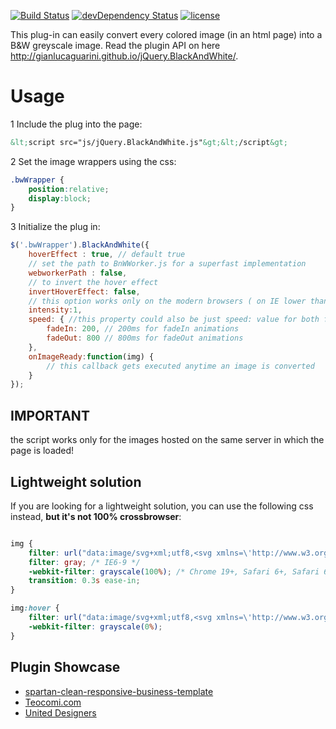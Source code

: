 [![Build Status](https://travis-ci.org/GianlucaGuarini/jQuery.BlackAndWhite.svg?branch=master)](https://travis-ci.org/GianlucaGuarini/jQuery.BlackAndWhite) [![devDependency Status](https://david-dm.org/GianlucaGuarini/jQuery.BlackAndWhite/dev-status.svg)](https://david-dm.org/GianlucaGuarini/jQuery.BlackAndWhite#info=devDependencies) [![license](http://img.shields.io/badge/license-MIT-brightgreen.svg)](https://github.com/cdnjs/cdnjs/blob/master/MIT-LICENSE)

This plug-in can easily convert every colored image (in an html page) into a B&W greyscale image.
Read the plugin API on here http://gianlucaguarini.github.io/jQuery.BlackAndWhite/.

# Usage

1 Include the plug into the page:

```html
&lt;script src="js/jQuery.BlackAndWhite.js"&gt;&lt;/script&gt;
```

2 Set the image wrappers using the css:

```css
.bwWrapper {
    position:relative;
    display:block;
}
```

3 Initialize the plug in:

```javascript
$('.bwWrapper').BlackAndWhite({
    hoverEffect : true, // default true
    // set the path to BnWWorker.js for a superfast implementation
    webworkerPath : false,
    // to invert the hover effect
    invertHoverEffect: false,
    // this option works only on the modern browsers ( on IE lower than 9 it remains always 1)
    intensity:1,
    speed: { //this property could also be just speed: value for both fadeIn and fadeOut
        fadeIn: 200, // 200ms for fadeIn animations
        fadeOut: 800 // 800ms for fadeOut animations
    },
    onImageReady:function(img) {
    	// this callback gets executed anytime an image is converted
    }
});
```

## IMPORTANT

the script works only for the images hosted on the same server in which the page is loaded!

## Lightweight solution

If you are looking for a lightweight solution, you can use the following css instead, __but it's not 100% crossbrowser__:

```css

img {
    filter: url("data:image/svg+xml;utf8,<svg xmlns=\'http://www.w3.org/2000/svg\'><filter id=\'grayscale\'><feColorMatrix type=\'matrix\' values=\'0.3333 0.3333 0.3333 0 0 0.3333 0.3333 0.3333 0 0 0.3333 0.3333 0.3333 0 0 0 0 0 1 0\'/></filter></svg>#grayscale"); /* Firefox 10+, Firefox on Android */
    filter: gray; /* IE6-9 */
    -webkit-filter: grayscale(100%); /* Chrome 19+, Safari 6+, Safari 6+ iOS */
    transition: 0.3s ease-in;
}

img:hover {
    filter: url("data:image/svg+xml;utf8,<svg xmlns=\'http://www.w3.org/2000/svg\'><filter id=\'grayscale\'><feColorMatrix type=\'matrix\' values=\'1 0 0 0 0, 0 1 0 0 0, 0 0 1 0 0, 0 0 0 1 0\'/></filter></svg>#grayscale");
    -webkit-filter: grayscale(0%);
}

```


## Plugin Showcase

*   [spartan-clean-responsive-business-template](http://themeforest.net/item/spartan-clean-responsive-business-template/full_screen_preview/3019206)
*   [Teocomi.com](http://teocomi.com/photos/)
*   [United Designers](http://www.unitedesigners.it/#!/124-tailored-branding)

